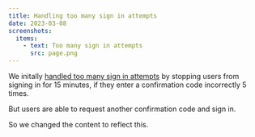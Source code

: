 ```yaml
---
title: Handling too many sign in attempts
date: 2023-03-08
screenshots:
  items:
    - text: Too many sign in attempts
      src: page.png
---
```


We initally [handled too many sign in attempts](/teacher-misconduct/handling-too-many-sign-in-attempts) by stopping users from signing in for 15 minutes, if they enter a confirmation code incorrectly 5 times.

But users are able to request another confirmation code and sign in.

So we changed the content to reflect this.
